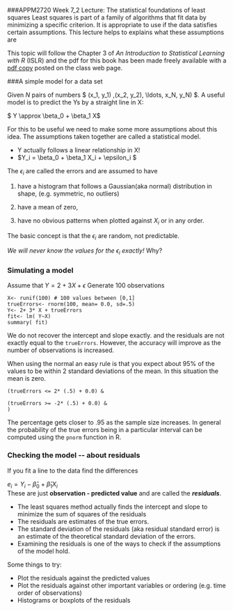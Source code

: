 ###APPM2720 Week 7_2 Lecture: The statistical foundations of least squares 
Least squares is part of a family of algorithms that fit data by minimizing a specific criterion. It is appropriate to use if the data satisfies certain assumptions. This lecture helps to explains what these assumptions are 

This topic will follow the Chapter 3 of  *An Introduction to Statistical Learning with R* (ISLR) and the pdf for this book has been made freely available with a [pdf copy](http://www.image.ucar.edu/~nychka/Temp/APPM2720/ISLRFourthPrinting.pdf) posted on the class web page. 

 

###A simple model for a data set

Given $N$ pairs of numbers  $ (x_1, y_1) ,(x_2, y_2), \ldots, x_N, y_N) $. A useful model is to predict the Ys by a straight line in X: 

$ Y \approx \beta_0 + \beta_1 X$

For this to be useful we need to make some more assumptions about this idea. The assumptions taken together are called a statistical model.

- Y actually follows a linear relationship in X!
- $Y_i = \beta_0 + \beta_1 X_i + \epsilon_i $ 

 The $\epsilon_i$ are called the errors and are assumed to have 
 
1) have a histogram that follows a Gaussian(aka normal) distribution in shape, (e.g. symmetric, no outliers) 

2) have a mean of zero,

3) have no obvious patterns when plotted against $X_i$ or in any order. 

The basic concept is that  the $\epsilon_i$ are random, not predictable. 

*We will never know the values for the $\epsilon_i$ exactly!* Why? 

### Simulating a model
Assume that $Y= 2+ 3X +\epsilon$ 
Generate 100 observations

````
X<- runif(100) # 100 values between [0,1]
trueErrors<- rnorm(100, mean= 0.0, sd=.5)
Y<- 2+ 3* X + trueErrors
fit<- lm( Y~X)
summary( fit)
````

We do not recover the intercept and slope exactly. 
and the residuals are not exactly equal to the ````trueErrors````. However, the accuracy will improve as the number of observations is increased. 

When using the normal an easy rule  is that you expect
about 95% of the values to be within 2 standard deviations of the mean. In this situation the mean is zero.

```` sum( 
(trueErrors <= 2* (.5) + 0.0) &

(trueErrors >= -2* (.5) + 0.0) &
)
````
The percentage gets closer to .95 as the sample size increases.
In general the probability of the true errors being in a particular interval can be computed using the ```pnorm``` function in R.


### Checking the model -- about residuals
If you fit a line to the data find the differences

$e_i =  Y_i  - \hat{\beta}_0 + \hat{\beta}_1 X_i$  
These are just  **observation - predicted value**
and are called the ***residuals***.
 
 - The least squares method actually finds the intercept and slope to minimize the sum of squares of the residuals 
 - The residuals are estimates of the true errors.
 - The standard deviation of the residuals (aka residual standard error)  is an estimate of the theoretical standard  deviation
of the errors. 
 - Examining the residuals is one of the ways to check  if the assumptions of the model hold. 

 Some things to try: 
 - Plot the residuals against the predicted values
 - Plot the residuals against other important variables or ordering (e.g. time order of observations)
 - Histograms or boxplots of the residuals
 
 




